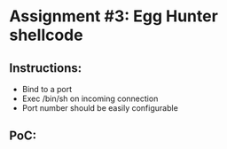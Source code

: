 Assignment #3: Egg Hunter shellcode
=============================

Instructions:
-------------
* Bind to a port
* Exec /bin/sh on incoming connection
* Port number should be easily configurable

PoC:
----
